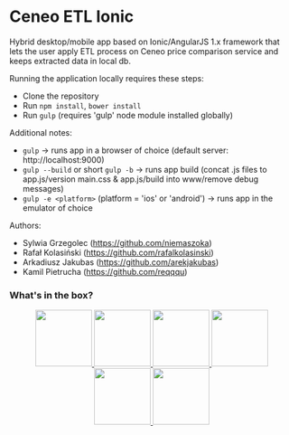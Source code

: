 # Ceneo ETL Ionic
Hybrid desktop/mobile app based on Ionic/AngularJS 1.x framework that lets the user apply ETL process on Ceneo price comparison service and keeps extracted data in local db.

Running the application locally requires these steps:
* Clone the repository
* Run `npm install`, `bower install`
* Run `gulp` (requires 'gulp' node module installed globally)

Additional notes:
* `gulp` -> runs app in a browser of choice (default server: http://localhost:9000)
* `gulp --build` or short `gulp -b` -> runs app build (concat .js files to app.js/version main.css & app.js/build into www/remove debug messages)
* `gulp -e <platform>` (platform = 'ios' or 'android') -> runs app in the emulator of choice

Authors:
* Sylwia Grzegolec (https://github.com/niemaszoka)
* Rafał Kolasiński (https://github.com/rafalkolasinski)
* Arkadiusz Jakubas (https://github.com/arekjakubas)
* Kamil Pietrucha (https://github.com/reqqqu)

### What's in the box?
<p align="center">
  <a href="http://yeoman.io/" target="_blank" alt="yeoman" title="yeoman">
    <img height="100" src="https://cloud.githubusercontent.com/assets/1370779/6041228/c1f91cac-ac7a-11e4-9c85-1a5298e29067.png">
  </a>
  <a href="http://gulpjs.com/" target="_blank" alt="gulp" title="gulp">
    <img height="100" src="https://cloud.githubusercontent.com/assets/1370779/9409728/c5332474-481c-11e5-9a6e-74641a0f1782.png">
  </a>
  <a href="http://bower.io/" target="_blank" alt="bower" title="bower">
    <img height="100" src="https://cloud.githubusercontent.com/assets/1370779/6041250/ef9a78b8-ac7a-11e4-9586-7e7e894e201e.png">
  </a>
  <a href="https://angularjs.org/" target="_blank" alt="angular" title="angular">
    <img height="100" src="https://cloud.githubusercontent.com/assets/1370779/6041199/5978cb96-ac7a-11e4-9568-829e2ea4312f.png">
  </a>
  <a href="http://ionicframework.com/" target="_blank" alt="ionic" title="ionic">
    <img height="100" src="https://cloud.githubusercontent.com/assets/1370779/6041296/59c5717a-ac7b-11e4-9d5d-9c5232aace64.png">
  </a>
  <a href="http://sass-lang.com/" target="_blank" alt="sass" title="sass">
    <img height="100" src="https://cloud.githubusercontent.com/assets/1370779/9410121/c330a3de-481e-11e5-8a69-ca0c56f6cabc.png">
  </a>
</p>
